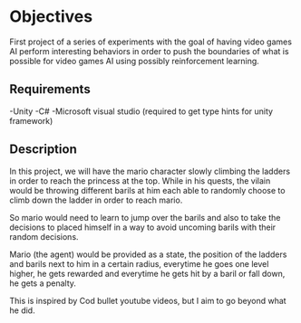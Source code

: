 # Objectives
First project of a series of experiments with the goal of having video games AI perform interesting behaviors in order to push the boundaries of what is possible for video games AI using possibly reinforcement learning.

## Requirements 
-Unity
-C#
-Microsoft visual studio (required to get type hints for unity framework)

## Description
In this project, we will have the mario character slowly climbing the ladders in order to reach the princess at the top. While in his quests, the vilain would be throwing different barils at him each able to randomly choose to climb down the ladder
 in order to reach mario.

 So mario would need to learn to jump over the barils and also to take the decisions to placed himself in a way to avoid uncoming barils with their random decisions.

 Mario (the agent) would be provided as a state, the position of the ladders and barils next to him in a certain radius, everytime he goes one level higher, he gets rewarded and everytime he gets hit by a baril or fall down, he gets a penalty.

 This is inspired by Cod bullet youtube videos, but I aim to go beyond what he did.
